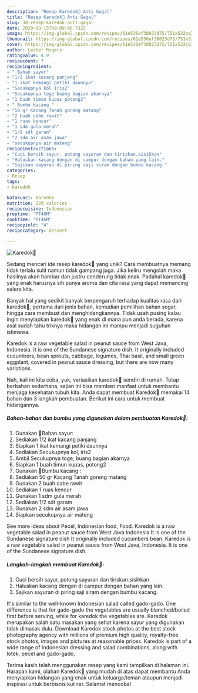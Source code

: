 ```yaml
---
description: "Resep Karedok🥒 Anti Gagal"
title: "Resep Karedok🥒 Anti Gagal"
slug: 38-resep-karedok-anti-gagal
date: 2020-08-15T09:09:06.732Z
image: https://img-global.cpcdn.com/recipes/61e536ef38023d75/751x532cq70/karedok🥒-foto-resep-utama.jpg
thumbnail: https://img-global.cpcdn.com/recipes/61e536ef38023d75/751x532cq70/karedok🥒-foto-resep-utama.jpg
cover: https://img-global.cpcdn.com/recipes/61e536ef38023d75/751x532cq70/karedok🥒-foto-resep-utama.jpg
author: Lester Rogers
ratingvalue: 4.9
reviewcount: 7
recipeingredient:
- " Bahan sayur"
- "1/2 ikat kacang panjang"
- "1 ikat kemangi petiki daunnya"
- "Secukupnya kol iris2"
- "Secukupnya toge buang bagian akarnya"
- "1 buah timun kupas potong2"
- " Bumbu kacang "
- "50 gr Kacang Tanah goreng matang"
- "2 buah cabe rawit"
- "1 ruas kencur"
- "1 sdm gula merah"
- "1/2 sdt garam"
- "2 sdm air asam jawa"
- "secukupnya air mateng"
recipeinstructions:
- "Cuci bersih sayur, potong sayuran dan tiriskan.sisihkan"
- "Haluskan kacang dengan di campur dengan bahan yang lain."
- "Sajikan sayuran di piring saji siram dengan bumbu kacang."
categories:
- Resep
tags:
- karedok

katakunci: karedok 
nutrition: 229 calories
recipecuisine: Indonesian
preptime: "PT40M"
cooktime: "PT46M"
recipeyield: "4"
recipecategory: Dessert

---
```



![Karedok🥒](https://img-global.cpcdn.com/recipes/61e536ef38023d75/751x532cq70/karedok🥒-foto-resep-utama.jpg)

Sedang mencari ide resep karedok🥒 yang unik? Cara membuatnya memang tidak terlalu sulit namun tidak gampang juga. Jika keliru mengolah maka hasilnya akan hambar dan justru cenderung tidak enak. Padahal karedok🥒 yang enak harusnya sih punya aroma dan cita rasa yang dapat memancing selera kita.

Banyak hal yang sedikit banyak berpengaruh terhadap kualitas rasa dari karedok🥒, pertama dari jenis bahan, kemudian pemilihan bahan segar, hingga cara membuat dan menghidangkannya. Tidak usah pusing kalau ingin menyiapkan karedok🥒 yang enak di mana pun anda berada, karena asal sudah tahu triknya maka hidangan ini mampu menjadi suguhan istimewa.

Karedok is a raw vegetable salad in peanut sauce from West Java, Indonesia. It is one of the Sundanese signature dish. It originally included cucumbers, bean sprouts, cabbage, legumes, Thai basil, and small green eggplant, covered in peanut sauce dressing, but there are now many variations.


Nah, kali ini kita coba, yuk, variasikan karedok🥒 sendiri di rumah. Tetap berbahan sederhana, sajian ini bisa memberi manfaat untuk membantu menjaga kesehatan tubuh kita. Anda dapat membuat Karedok🥒 memakai 14 bahan dan 3 langkah pembuatan. Berikut ini cara untuk membuat hidangannya.

<!--inarticleads1-->

##### Bahan-bahan dan bumbu yang digunakan dalam pembuatan Karedok🥒:

1. Gunakan  🥬Bahan sayur:
1. Sediakan 1/2 ikat kacang panjang
1. Siapkan 1 ikat kemangi petiki daunnya
1. Sediakan Secukupnya kol, iris2
1. Ambil Secukupnya toge, buang bagian akarnya
1. Siapkan 1 buah timun kupas, potong2
1. Gunakan  🥜Bumbu kacang :
1. Sediakan 50 gr Kacang Tanah goreng matang
1. Gunakan 2 buah cabe rawit
1. Sediakan 1 ruas kencur
1. Gunakan 1 sdm gula merah
1. Sediakan 1/2 sdt garam
1. Gunakan 2 sdm air asam jawa
1. Siapkan secukupnya air mateng


See more ideas about Pecel, Indonesian food, Food. Karedok is a raw vegetable salad in peanut sauce from West Java Indonesia It is one of the Sundanese signature dish It originally included cucumbers bean. Karedok is a raw vegetable salad in peanut sauce from West Java, Indonesia. It is one of the Sundanese signature dish. 

<!--inarticleads2-->

##### Langkah-langkah membuat Karedok🥒:

1. Cuci bersih sayur, potong sayuran dan tiriskan.sisihkan
1. Haluskan kacang dengan di campur dengan bahan yang lain.
1. Sajikan sayuran di piring saji siram dengan bumbu kacang.


It&#39;s similar to the well-known Indonesian salad called gado-gado. One difference is that for gado-gado the vegetables are usually blanched/boiled first before serving, while for karedok the vegetables are. Karedok merupakan salah satu masakan yang sehat karena sayur yang digunakan tidak dimasak dulu. Download Karedok stock photos at the best stock photography agency with millions of premium high quality, royalty-free stock photos, images and pictures at reasonable prices. Karedok is part of a wide range of Indonesian dressing and salad combinations, along with lotek, pecel and gado-gado. 

Terima kasih telah menggunakan resep yang kami tampilkan di halaman ini. Harapan kami, olahan Karedok🥒 yang mudah di atas dapat membantu Anda menyiapkan hidangan yang enak untuk keluarga/teman ataupun menjadi inspirasi untuk berbisnis kuliner. Selamat mencoba!
